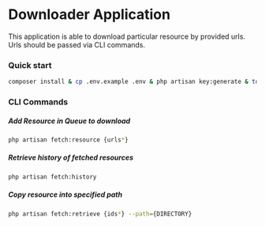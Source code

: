 # Downloader Application 

This application is able to download particular resource by provided urls. Urls should be passed via CLI commands.


### Quick start

```sh
composer install & cp .env.example .env & php artisan key:generate & touch ./database/database.sqlite & php artisan migrate
```

### CLI Commands
##### Add Resource in Queue to download
###
```sh
php artisan fetch:resource {urls*}
```

##### Retrieve history of fetched resources
###
```sh
php artisan fetch:history
```

##### Copy resource into specified path
###
```sh
php artisan fetch:retrieve {ids*} --path={DIRECTORY}
```
